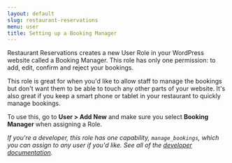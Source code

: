 ```yaml
---
layout: default
slug: restaurant-reservations
menu: user
title: Setting up a Booking Manager
---
```

Restaurant Reservations creates a new User Role in your WordPress website called a Booking Manager. This role has only one permission: to add, edit, confirm and reject your bookings.

This role is great for when you'd like to allow staff to manage the bookings but don't want them to be able to touch any other parts of your website. It's also great if you keep a smart phone or tablet in your restaurant to quickly manage bookings.

To use this, go to **User > Add New** and make sure you select **Booking Manager** when assigning a Role.

*If you're a developer, this role has one capability, `manage_bookings`, which you can assign to any user if you'd like. See all of the [developer documentation](../../developer).*
